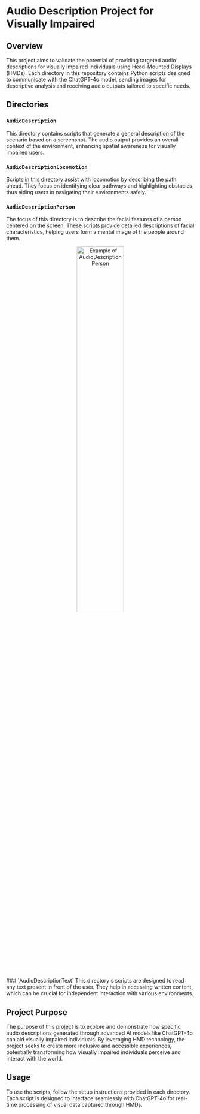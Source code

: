 
# Audio Description Project for Visually Impaired

## Overview
This project aims to validate the potential of providing targeted audio descriptions for visually impaired individuals using Head-Mounted Displays (HMDs). Each directory in this repository contains Python scripts designed to communicate with the ChatGPT-4o model, sending images for descriptive analysis and receiving audio outputs tailored to specific needs.

## Directories

### `AudioDescription`
This directory contains scripts that generate a general description of the scenario based on a screenshot. The audio output provides an overall context of the environment, enhancing spatial awareness for visually impaired users.

### `AudioDescriptionLocomotion`
Scripts in this directory assist with locomotion by describing the path ahead. They focus on identifying clear pathways and highlighting obstacles, thus aiding users in navigating their environments safely.

### `AudioDescriptionPerson`
The focus of this directory is to describe the facial features of a person centered on the screen. These scripts provide detailed descriptions of facial characteristics, helping users form a mental image of the people around them.
<div align="center">
  <img src="https://cdn.discordapp.com/attachments/351822910547034122/1252057106895470602/people2Borrado.jpg?ex=6670d48c&is=666f830c&hm=ec0c22573eaa53e67c526ce52ddc05d96cfa14653c2d4caf77c92f14f3423d45&" width="50%" height="50%" alt="Example of AudioDescription Person">
</div>
### `AudioDescriptionText`
This directory's scripts are designed to read any text present in front of the user. They help in accessing written content, which can be crucial for independent interaction with various environments.

## Project Purpose
The purpose of this project is to explore and demonstrate how specific audio descriptions generated through advanced AI models like ChatGPT-4o can aid visually impaired individuals. By leveraging HMD technology, the project seeks to create more inclusive and accessible experiences, potentially transforming how visually impaired individuals perceive and interact with the world.

## Usage
To use the scripts, follow the setup instructions provided in each directory. Each script is designed to interface seamlessly with ChatGPT-4o for real-time processing of visual data captured through HMDs.
